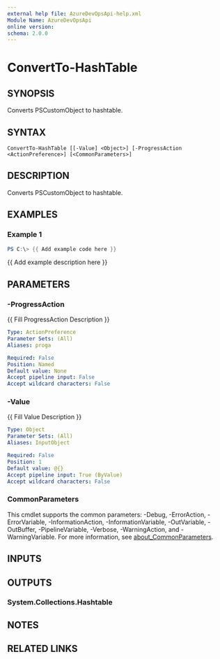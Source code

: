 ```yaml
---
external help file: AzureDevOpsApi-help.xml
Module Name: AzureDevOpsApi
online version:
schema: 2.0.0
---
```


# ConvertTo-HashTable

## SYNOPSIS
Converts PSCustomObject to hashtable.

## SYNTAX

```
ConvertTo-HashTable [[-Value] <Object>] [-ProgressAction <ActionPreference>] [<CommonParameters>]
```

## DESCRIPTION
Converts PSCustomObject to hashtable.

## EXAMPLES

### Example 1
```powershell
PS C:\> {{ Add example code here }}
```

{{ Add example description here }}

## PARAMETERS

### -ProgressAction
{{ Fill ProgressAction Description }}

```yaml
Type: ActionPreference
Parameter Sets: (All)
Aliases: proga

Required: False
Position: Named
Default value: None
Accept pipeline input: False
Accept wildcard characters: False
```

### -Value
{{ Fill Value Description }}

```yaml
Type: Object
Parameter Sets: (All)
Aliases: InputObject

Required: False
Position: 1
Default value: @{}
Accept pipeline input: True (ByValue)
Accept wildcard characters: False
```

### CommonParameters
This cmdlet supports the common parameters: -Debug, -ErrorAction, -ErrorVariable, -InformationAction, -InformationVariable, -OutVariable, -OutBuffer, -PipelineVariable, -Verbose, -WarningAction, and -WarningVariable. For more information, see [about_CommonParameters](http://go.microsoft.com/fwlink/?LinkID=113216).

## INPUTS

## OUTPUTS

### System.Collections.Hashtable
## NOTES

## RELATED LINKS
